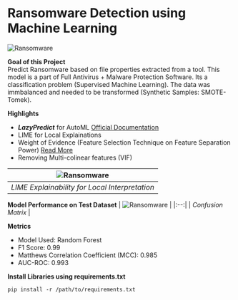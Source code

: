 # Ransomware Detection using Machine Learning

![Ransomware](Photos/header.jpg)


**Goal of this Project**\
Predict Ransomware based on file properties extracted from a tool. This model is a part of Full Antivirus + Malware Protection Software.
Its a classification problem (Supervised Machine Learning). The data was immbalanced and needed to be transformed (Synthetic Samples: SMOTE-Tomek).


**Highlights**
* ***LazyPredict*** for AutoML  [Official Documentation](https://lazypredict.readthedocs.io/en/latest/readme.html#classification)
* LIME for Local Explainations   
* Weight of Evidence (Feature Selection Technique on Feature Separation Power)  [Read More](https://www.listendata.com/2015/03/weight-of-evidence-woe-and-information.html)
* Removing Multi-colinear features (VIF)


| ![Ransomware](Photos/lime.png) | 
|:--:| 
| *LIME Explainability for Local Interpretation* |


**Model Performance on Test Dataset**
| ![Ransomware](Photos/confusion_matrix.png) | 
|:--:| 
| *Confusion Matrix* |


**Metrics**
* Model Used: Random Forest
* F1 Score: 0.99
* Matthews Correlation Coefficient (MCC): 0.985
* AUC-ROC: 0.993


**Install Libraries using requirements.txt**
```
pip install -r /path/to/requirements.txt
```